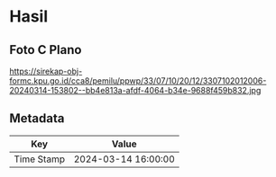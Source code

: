 # Hasil

## Foto C Plano

https://sirekap-obj-formc.kpu.go.id/cca8/pemilu/ppwp/33/07/10/20/12/3307102012006-20240314-153802--bb4e813a-afdf-4064-b34e-9688f459b832.jpg


## Metadata

| Key        | Value               |
| ---------- | ------------------- |
| Time Stamp | 2024-03-14 16:00:00 |



